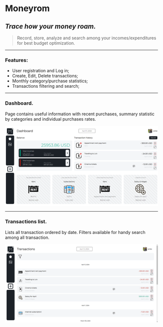 # **Moneyrom**
## _Trace how your money roam._

> Record, store, analyze and search among your incomes/expenditures for best budget optimization.
> 
<hr>

<h3><strong>Features:</strong></h3>

<ul>
  <li>User registration and Log in;</li>
  <li>Create, Edit, Delete transactions;</li>
  <li>Monthly category/purchase statistics;</li>
  <li>Transactions filtering and search;</li>
</ul>

<hr>

<h3><b>Dashboard.</b></h3> 
Page contains useful information with recent purchases, summary statistic by categories and individual purchases rates.

<br>

![alt text](https://github.com/antony-kosenko/moneyroam/blob/dev/.app_preview_imgs/app_preview_root.png)

<hr>

<h3><b>Transactions list.</b></h3> 
Lists all transaction ordered by date. Filters available for handy search among all transaction.

![alt text](https://github.com/antony-kosenko/moneyroam/blob/dev/.app_preview_imgs/app_preview_all.png)
